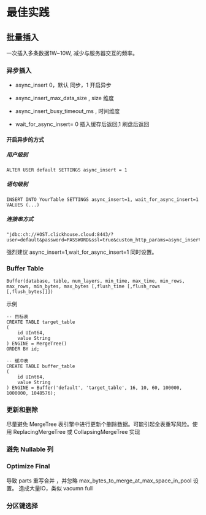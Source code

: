 # 最佳实践

## 批量插入

一次插入多条数据1W~10W, 减少与服务器交互的频率。

### 异步插入

- async_insert 0，默认 同步，1 开启异步 
- async_insert_max_data_size , size 维度
- async_insert_busy_timeout_ms , 时间维度

- wait_for_async_insert= 0 插入缓存后返回,1 刷盘后返回
#### 开启异步的方式
##### 用户级别
```
ALTER USER default SETTINGS async_insert = 1
```
##### 语句级别
```
INSERT INTO YourTable SETTINGS async_insert=1, wait_for_async_insert=1 VALUES (...)
```

##### 连接串方式
```
"jdbc:ch://HOST.clickhouse.cloud:8443/?user=default&password=PASSWORD&ssl=true&custom_http_params=async_insert=1,wait_for_async_insert=1"
```

强烈建议 async_insert=1,wait_for_async_insert=1  同时设置。

### Buffer Table

```
Buffer(database, table, num_layers, min_time, max_time, min_rows, max_rows, min_bytes, max_bytes [,flush_time [,flush_rows [,flush_bytes]]])
```
示例
```
-- 目标表
CREATE TABLE target_table
(
    id UInt64,
    value String
) ENGINE = MergeTree()
ORDER BY id;

-- 缓冲表
CREATE TABLE buffer_table
(
    id UInt64,
    value String
) ENGINE = Buffer('default', 'target_table', 16, 10, 60, 100000, 1000000, 1048576);
```

### 更新和删除

尽量避免 MergeTree 表引擎中进行更新个删除数据。可能引起全表重写风险。使用 ReplacingMergeTree 或 CollapsingMergeTree 实现

### 避免 Nullable 列

### Optimize Final 

导致 parts 重写合并 ，并忽略 max_bytes_to_merge_at_max_space_in_pool  设置。 造成大量IO，类似 vacumn full

### 分区键选择